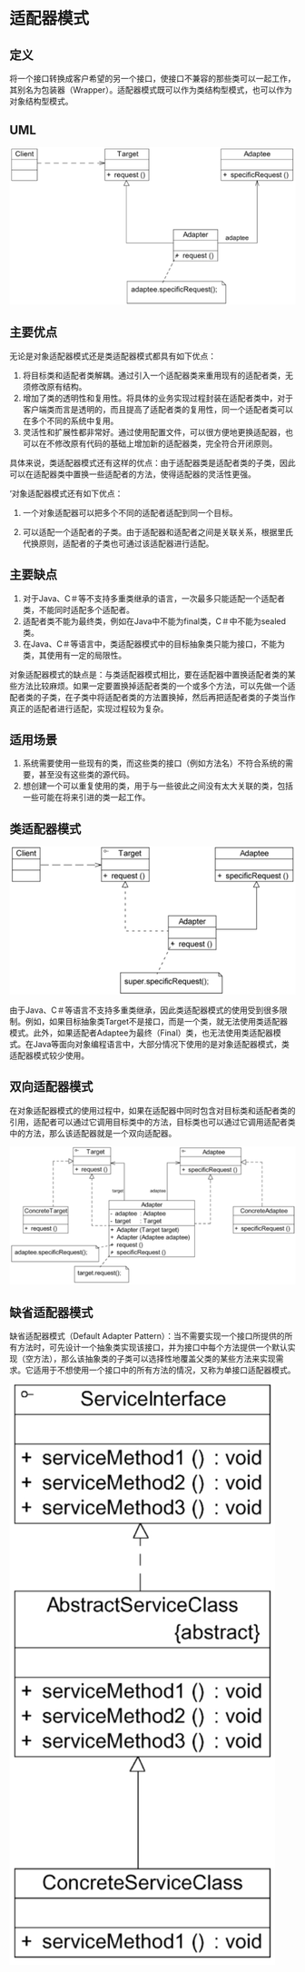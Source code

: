 # 适配器模式

## 定义

将一个接口转换成客户希望的另一个接口，使接口不兼容的那些类可以一起工作，其别名为包装器（Wrapper）。适配器模式既可以作为类结构型模式，也可以作为对象结构型模式。

## UML

![对象适配器模式图](.gitbook/assets/image-20240426220504234.png)

## 主要优点

无论是对象适配器模式还是类适配器模式都具有如下优点：

1. 将目标类和适配者类解耦。通过引入一个适配器类来重用现有的适配者类，无须修改原有结构。
2. 增加了类的透明性和复用性。将具体的业务实现过程封装在适配者类中，对于客户端类而言是透明的，而且提高了适配者类的复用性，同一个适配者类可以在多个不同的系统中复用。
3. 灵活性和扩展性都非常好。通过使用配置文件，可以很方便地更换适配器，也可以在不修改原有代码的基础上增加新的适配器类，完全符合开闭原则。

具体来说，类适配器模式还有这样的优点：由于适配器类是适配者类的子类，因此可以在适配器类中置换一些适配者的方法，使得适配器的灵活性更强。

‘对象适配器模式还有如下优点：

1. 一个对象适配器可以把多个不同的适配者适配到同一个目标。

2. 可以适配一个适配者的子类。由于适配器和适配者之间是关联关系，根据里氏代换原则，适配者的子类也可通过该适配器进行适配。

## 主要缺点

1. 对于Java、C＃等不支持多重类继承的语言，一次最多只能适配一个适配者类，不能同时适配多个适配者。
2. 适配者类不能为最终类，例如在Java中不能为final类，C＃中不能为sealed类。
3. 在Java、C＃等语言中，类适配器模式中的目标抽象类只能为接口，不能为类，其使用有一定的局限性。

对象适配器模式的缺点是：与类适配器模式相比，要在适配器中置换适配者类的某些方法比较麻烦。如果一定要置换掉适配者类的一个或多个方法，可以先做一个适配者类的子类，在子类中将适配者类的方法置换掉，然后再把适配者类的子类当作真正的适配者进行适配，实现过程较为复杂。

## 适用场景

1. 系统需要使用一些现有的类，而这些类的接口（例如方法名）不符合系统的需要，甚至没有这些类的源代码。
2. 想创建一个可以重复使用的类，用于与一些彼此之间没有太大关联的类，包括一些可能在将来引进的类一起工作。

## 类适配器模式

![类适配器模式](.gitbook/assets/image-20240426220839724.png)

由于Java、C＃等语言不支持多重类继承，因此类适配器模式的使用受到很多限制。例如，如果目标抽象类Target不是接口，而是一个类，就无法使用类适配器模式。此外，如果适配者Adaptee为最终（Final）类，也无法使用类适配器模式。在Java等面向对象编程语言中，大部分情况下使用的是对象适配器模式，类适配器模式较少使用。

## 双向适配器模式

在对象适配器模式的使用过程中，如果在适配器中同时包含对目标类和适配者类的引用，适配者可以通过它调用目标类中的方法，目标类也可以通过它调用适配者类中的方法，那么该适配器就是一个双向适配器。

![image-20240426220938530](.gitbook/assets/image-20240426220938530.png)

## 缺省适配器模式

缺省适配器模式（Default Adapter
Pattern）：当不需要实现一个接口所提供的所有方法时，可先设计一个抽象类实现该接口，并为接口中每个方法提供一个默认实现（空方法），那么该抽象类的子类可以选择性地覆盖父类的某些方法来实现需求。它适用于不想使用一个接口中的所有方法的情况，又称为单接口适配器模式。

![image-20240426221033280](.gitbook/assets/image-20240426221033280.png)